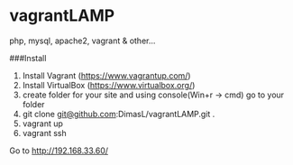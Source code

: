 # vagrantLAMP
php, mysql, apache2, vagrant &amp; other...

###Install

1. Install Vagrant (https://www.vagrantup.com/)
2. Install VirtualBox (https://www.virtualbox.org/)
3. create folder for your site and using console(Win+r -> cmd) go to your folder
4. git clone git@github.com:DimasL/vagrantLAMP.git .
5. vagrant up
6. vagrant ssh

Go to http://192.168.33.60/